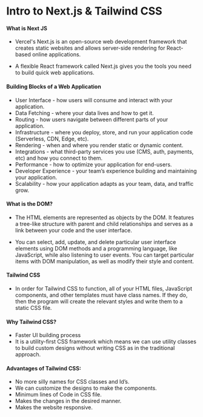 # Intro to Next.js & Tailwind CSS


#### What is Next JS
- Vercel's Next.js is an open-source web development framework that creates static websites and allows server-side rendering for React-based online applications.

- A flexible React framework called Next.js gives you the tools you need to build quick web applications.

#### Building Blocks of a Web Application
- User Interface - how users will consume and interact with your application.
- Data Fetching - where your data lives and how to get it.
- Routing - how users navigate between different parts of your application.
- Infrastructure - where you deploy, store, and run your application code (Serverless, CDN, Edge, etc).
- Rendering - when and where you render static or dynamic content.
- Integrations - what third-party services you use (CMS, auth, payments, etc) and how you connect to them.
- Performance - how to optimize your application for end-users.
- Developer Experience - your team’s experience building and maintaining your application.
- Scalability - how your application adapts as your team, data, and traffic grow.

#### What is the DOM?
- The HTML elements are represented as objects by the DOM. It features a tree-like structure with parent and child relationships and serves as a link between your code and the user interface.

- You can select, add, update, and delete particular user interface elements using DOM methods and a programming language, like JavaScript, while also listening to user events. You can target particular items with DOM manipulation, as well as modify their style and content.

#### Tailwind CSS
- In order for Tailwind CSS to function, all of your HTML files, JavaScript components, and other templates must have class names. If they do, then the program will create the relevant styles and write them to a static CSS file.

#### Why Tailwind CSS?
- Faster UI building process
- It is a utility-first CSS framework which means we can use utility classes to build custom designs without writing CSS as in the traditional approach.

#### Advantages of Tailwind CSS:
- No more silly names for CSS classes and Id’s.
- We can customize the designs to make the components.
- Minimum lines of Code in CSS file.
- Makes the changes in the desired manner. 
- Makes the website responsive.
